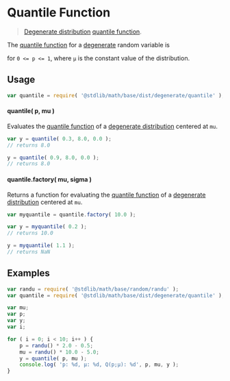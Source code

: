# Quantile Function

> [Degenerate distribution][degenerate-distribution] [quantile function][quantile-function].


<section class="intro">

The [quantile function][quantile-function] for a [degenerate][degenerate-distribution] random variable is

<!-- <equation class="equation" label="eq:quantile_function" align="center" raw="Q(p;\mu)\,=\,\inf \left\{x\in {\mathbb {R}}:p\leq F(x)\right\} = \mu" alt="Quantile function for a degenerate distribution."> -->

<!-- </equation> -->

for `0 <= p <= 1`, where `µ` is the constant value of the distribution.

</section>

<!-- /.intro -->


<section class="usage">

## Usage

``` javascript
var quantile = require( '@stdlib/math/base/dist/degenerate/quantile' );
```

#### quantile( p, mu )

Evaluates the [quantile function][quantile-function] of a [degenerate distribution][degenerate-distribution] centered at `mu`.

``` javascript
var y = quantile( 0.3, 8.0, 0.0 );
// returns 8.0

y = quantile( 0.9, 8.0, 0.0 );
// returns 8.0
```

#### quantile.factory( mu, sigma )

Returns a function for evaluating the [quantile function][quantile-function] of a [degenerate distribution][degenerate-distribution] centered at `mu`.

``` javascript
var myquantile = quantile.factory( 10.0 );

var y = myquantile( 0.2 );
// returns 10.0

y = myquantile( 1.1 );
// returns NaN
```

</section>

<!-- /.usage -->


<section class="examples">

## Examples

``` javascript
var randu = require( '@stdlib/math/base/random/randu' );
var quantile = require( '@stdlib/math/base/dist/degenerate/quantile' );

var mu;
var p;
var y;
var i;

for ( i = 0; i < 10; i++ ) {
    p = randu() * 2.0 - 0.5;
    mu = randu() * 10.0 - 5.0;
    y = quantile( p, mu );
    console.log( 'p: %d, µ: %d, Q(p;µ): %d', p, mu, y );
}
```

</section>

<!-- /.examples -->


<section class="links">

[quantile-function]: https://en.wikipedia.org/wiki/Quantile_function
[degenerate-distribution]: https://en.wikipedia.org/wiki/Degenerate_distribution

</section>

<!-- /.links -->
